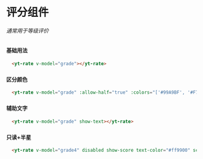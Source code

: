 # 评分组件
###### 通常用于等级评价
###
#### 基础用法
```html
  <yt-rate v-model="grade"></yt-rate>
```
###
#### 区分颜色
```html
  <yt-rate v-model="grade" :allow-half="true" :colors="['#99A9BF', '#F7BA2A', '#FF9900']"></yt-rate>
```
###
#### 辅助文字
```html
  <yt-rate v-model="grade" show-text></yt-rate>
```
###
#### 只读+半星
```html
  <yt-rate v-model="grade4" disabled show-score text-color="#ff9900" score-template="{value}">
```
